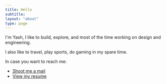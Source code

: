 ```yaml
---
title: Hello
subtitle:
layout: "about"
type: page
---
```


I'm Yash, I like to build, explore, and most of the time working on design and engineering.

I also like to travel, play sports, do gaming in my spare time.

In case you want to reach me:

- [Shoot me a mail](mailto:iamyashrs@gmail.com)
- [View my resume](/documents/resume.pdf)

